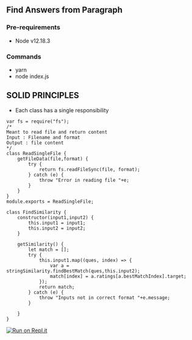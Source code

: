 ## Find Answers from Paragraph
### Pre-requirements 

- Node v12.18.3

### Commands

- yarn 
- node index.js



## SOLID PRINCIPLES 

- Each class has a single responsibility 

```
var fs = require("fs");
/*
Meant to read file and return content
Input : Filename and format
Output : file content 
*/
class ReadSingleFile {
    getFileData(file,format) {
        try {
            return fs.readFileSync(file, format);
        } catch (e) {
            throw "Error in reading file "+e;
        }        
    }
}
module.exports = ReadSingleFile;

class FindSimilarity {
    constructor(input1,input2) {
        this.input1 = input1;
        this.input2 = input2;
    }

    getSimilarity() {
        let match = [];
        try {
            this.input1.map((ques, index) => {
                var a = stringSimilarity.findBestMatch(ques,this.input2);
                match[index] = a.ratings[a.bestMatchIndex].target;
            });
            return match;   
        } catch (e) {
            throw "Inputs not in correct format "+e.message;
        }

    }
}

```
[![Run on Repl.it](https://repl.it/badge/github/kapilkhyani/findAnswerFromPara)](https://repl.it/github/kapilkhyani/findAnswerFromPara)
